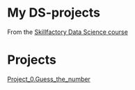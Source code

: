 # My DS-projects
From the [Skillfactory Data Science course](https://skillfactory.ru/data-scientist-pro)
# Projects
[Project_0.Guess_the_number](https://github.com/Loprima/sf_data_science/tree/main/project_0)
